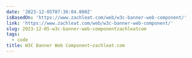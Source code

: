```yaml
---
date: '2023-12-05T07:36:04.000Z'
isBasedOn: 'https://www.zachleat.com/web/w3c-banner-web-component/'
link: 'https://www.zachleat.com/web/w3c-banner-web-component/'
slug: 2023-12-05-w3c-banner-web-componentzachleatcom
tags:
  - code
title: W3C Banner Web Component—zachleat.com
---
```


